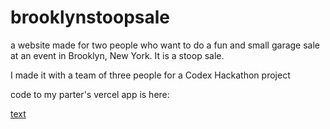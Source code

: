 # brooklynstoopsale
a website made for two people who want to do a fun and small garage sale at an event in Brooklyn, New York. It is a stoop sale.

I made it with a team of three people for a Codex Hackathon project


code to my parter's vercel app is here:

[text](https://github.com/lallalamin/lil-n-chelsea-stoop-sale-codedex-hackathon/tree/main)
